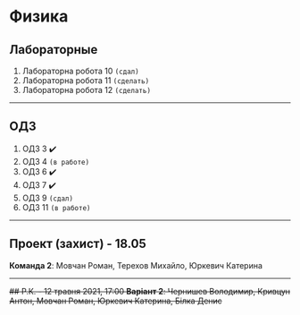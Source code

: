 # Физика

##  Лабораторные

1. Лабораторна робота 10 `(сдал)`
1. Лабораторна робота 11 `(сделать)`
1. Лабораторна робота 12 `(сделать)`
---

##  ОДЗ


1. ОДЗ 3 ✔️
1. ОДЗ 4 `(в работе)`
1. ОДЗ 6 ✔️
1. ОДЗ 7 ✔️
1. ОДЗ 9 `(сдал)`
1. ОДЗ 11 `(в работе)`
---

## Проект (захист) - 18.05
**Команда 2**: Мовчан Роман, Терехов Михайло, Юркевич Катерина   

---
~~## Р.К. - 12 травня 2021, 17:00
**Варіант 2**:
Чернишев Володимир, Кривцун Антон, Мовчан Роман, Юркевич Катерина, Білка Денис~~
